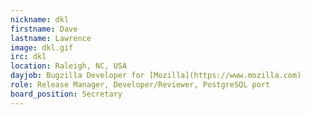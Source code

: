 ```yaml
---
nickname: dkl
firstname: Dave
lastname: Lawrence
image: dkl.gif
irc: dkl
location: Raleigh, NC, USA
dayjob: Bugzilla Developer for [Mozilla](https://www.mozilla.com)
role: Release Manager, Developer/Reviewer, PostgreSQL port
board_position: Secretary
---
```


